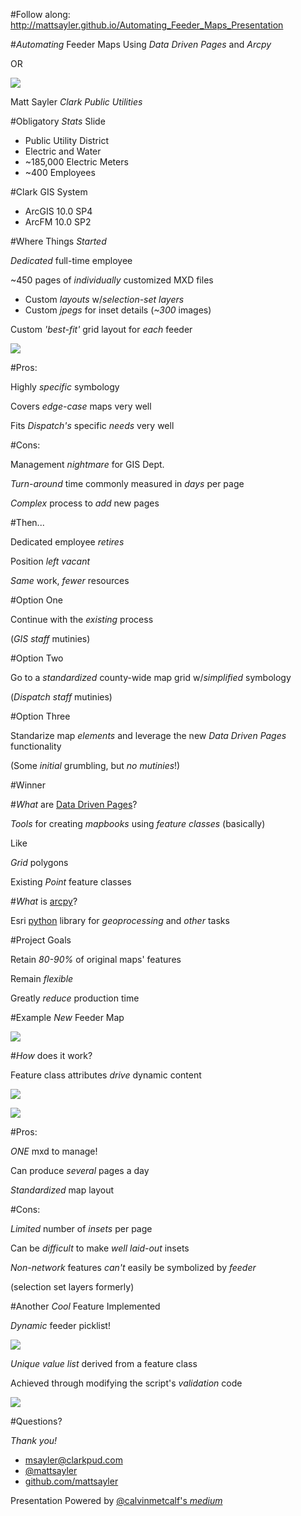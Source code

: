 #Follow along: http://mattsayler.github.io/Automating_Feeder_Maps_Presentation

#_Automating_ Feeder Maps Using _Data Driven Pages_ and _Arcpy_

OR

![](./Images/OneMXDtoRule.png)

Matt Sayler
_Clark Public Utilities_

#Obligatory _Stats_ Slide

* Public Utility District
* Electric and Water
* ~185,000 Electric Meters
* ~400 Employees

#Clark GIS System

* ArcGIS 10.0 SP4
* ArcFM 10.0 SP2

#Where Things _Started_

_Dedicated_ full-time employee

~450 pages of _individually_ customized MXD files

* Custom _layouts_ w/_selection-set layers_
* Custom _jpegs_ for inset details (_~300_ images)

Custom _'best-fit'_ grid layout for _each_ feeder

![](./Images/AST4_Original.png)

#Pros:

Highly _specific_ symbology

Covers _edge-case_ maps very well

Fits _Dispatch's_ specific _needs_ very well

#Cons:

Management _nightmare_ for GIS Dept.

_Turn-around_ time commonly measured in _days_ per page

_Complex_ process to _add_ new pages

#Then...

Dedicated employee _retires_

Position _left vacant_

_Same_ work, _fewer_ resources

#Option One

Continue with the _existing_ process

(_GIS staff_ mutinies)

#Option Two

Go to a _standardized_ county-wide map grid w/_simplified_ symbology

(_Dispatch staff_ mutinies)

#Option Three

Standarize map _elements_ and leverage the new _Data Driven Pages_ functionality

(Some _initial_ grumbling, but _no mutinies_!)

#Winner

#_What_ are [Data Driven Pages](http://resources.arcgis.com/en/help/main/10.2/index.html#//00s90000003m000000)?

_Tools_ for creating _mapbooks_ using _feature classes_ (basically)

Like

_Grid_ polygons

Existing _Point_ feature classes

#_What_ is [arcpy](http://resources.arcgis.com/en/help/main/10.2/index.html#//000v000000v7000000)?

Esri [python](https://www.python.org/) library for _geoprocessing_ and _other_ tasks

#Project Goals

Retain _80-90%_ of original maps' features

Remain _flexible_

Greatly _reduce_ production time

#Example _New_ Feeder Map

![](./Images/AST4_New.png)

#_How_ does it work?

Feature class attributes _drive_ dynamic content

![](./Images/DrivingTables.png)

![](./Images/DialogDDP.png)

#Pros:

_ONE_ mxd to manage!

Can produce _several_ pages a day

_Standardized_ map layout

#Cons:

_Limited_ number of _insets_ per page

Can be _difficult_ to make _well laid-out_ insets

_Non-network_ features _can't_ easily be symbolized by _feeder_

(selection set layers formerly)

#Another _Cool_ Feature Implemented

_Dynamic_ feeder picklist!

![](./Images/ScriptToolDialog.png)

_Unique value list_ derived from a feature class

Achieved through modifying the script's _validation_ code

![](./Images/ScriptValidation.png)

#Questions?

_Thank you!_

* [msayler@clarkpud.com](mailto:msayler@clarkpud.com)
* [@mattsayler](https://www.twitter.com/mattsayler)
* [github.com/mattsayler](https://www.github.com/mattsayler)

Presentation Powered by [@calvinmetcalf's _medium_](https://github.com/calvinmetcalf/medium)
